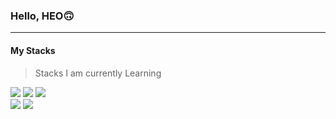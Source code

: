 ### Hello, HEO🙃

---

#### My Stacks

> Stacks I am currently Learning

<p>
	<img src="https://img.shields.io/badge/Swift-FA7343?style=flat-square&logo=Swift&logoColor=white"/></a>
  	<img src="https://img.shields.io/badge/Xcode-1575F9?style=flat-square&logo=Xcode&logoColor=white"/></a>
	<img src="https://img.shields.io/badge/CocoaPods-EE3322?style=flat-square&logo=CocoaPods&logoColor=white"/></a>
	<br>
	<img src="https://img.shields.io/badge/Notion-000000?style=flat-square&logo=Notion&logoColor=white"/></a>
	<img src="https://img.shields.io/badge/Adobe XD-FF61F6?style=flat-square&logo=Adobe XD&logoColor=black"/>
</p>

